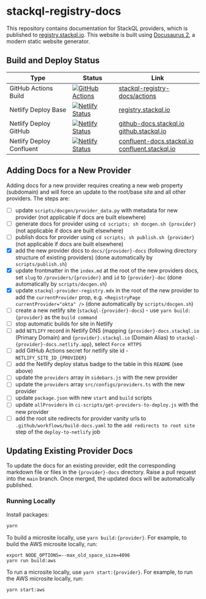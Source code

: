 # stackql-registry-docs

This repository contains documentation for StackQL providers, which is published to [registry.stackql.io](https://registry.stackql.io).  This website is built using [Docusaurus 2](https://docusaurus.io/), a modern static website generator.  

## Build and Deploy Status

| Type | Status | Link |
| --- | --- | -- |
| GitHub Actions Build | [![GitHub Actions](https://github.com/stackql/stackql-registry-docs/actions/workflows/build-docs.yaml/badge.svg?branch=main)](https://github.com/stackql/stackql-registry-docs/actions/workflows/build-docs.yaml) | [stackql-registry-docs/actions](https://github.com/stackql/stackql-registry-docs/actions) |
| Netlify Deploy Base | [![Netlify Status](https://api.netlify.com/api/v1/badges/75f838a9-79ea-41dc-96f9-a40dff50cfca/deploy-status)](https://app.netlify.com/sites/stackql-registry-docs/deploys) | [registry.stackql.io](https://registry.stackql.io) |
| Netlify Deploy GitHub | [![Netlify Status](https://api.netlify.com/api/v1/badges/625d7d38-37a9-4224-a9c8-6ee58141b109/deploy-status)](https://app.netlify.com/sites/stackql-github-docs/deploys) | [github-docs.stackql.io](https://github-docs.stackql.io)<br/>[github.stackql.io](https://github.stackql.io) |
| Netlify Deploy Confluent | [![Netlify Status](https://api.netlify.com/api/v1/badges/63149c2f-6c3d-43f1-be38-80c55c223ac0/deploy-status)](https://app.netlify.com/sites/stackql-confluent-docs/deploys) | [confluent-docs.stackql.io](https://confluent-docs.stackql.io)<br/>[confluent.stackql.io](https://confluent.stackql.io) |

## Adding Docs for a New Provider

Adding docs for a new provider requires creating a new web property (subdomain) and will force an update to the root/base site and all other providers.  The steps are:  

- [ ] update `scripts/docgen/provider_data.py` with metadata for new provider (not applicable if docs are built elsewhere)
- [ ] generate docs for provider using `cd scripts; sh docgen.sh {provider}` (not applicable if docs are built elsewhere)
- [ ] publish docs for provider using `cd scripts; sh publish.sh {provider}` (not applicable if docs are built elsewhere)
- [x] add the new provider docs to `docs/{provider}-docs` (following directory structure of existing providers) (done automatically by `scripts/publish.sh`)
- [x] update frontmatter in the `index.md` at the root of the new providers docs, set `slug` to `/providers/{provider}` and `id` to `{provider}-doc` (done automatically by `scripts/docgen.sh`)
- [x] update `stackql-provider-registry.mdx` in the root of the new provider to add the `currentProvider` prop, e.g. `<RegistryPage currentProvider="okta" />` (done automatically by `scripts/docgen.sh`)
- [ ] create a new netlify site (`stackql-{provider}-docs`) - use `yarn build:{provider}` as the `build command`
- [ ] stop automatic builds for site in Netlify
- [ ] add `NETLIFY` record in Netlify DNS (mapping `{provider}-docs.stackql.io` (Primary Domain) and `{provider}.stackql.io` (Domain Alias) to `stackql-{provider}-docs.netlify.app`), select `Force HTTPS`
- [ ] add GitHub Actions secret for netlify site id - `NETLIFY_SITE_ID_{PROVIDER}`
- [ ] add the Netlify deploy status badge to the table in this `README` (see above)
- [ ] update the `providers` array in `sidebars.js` with the new provider
- [ ] update the `providers` array `src/configs/providers.ts` with the new provider
- [ ] update `package.json` with new `start` and `build` scripts
- [ ] update `allProviders` in `ci-scripts/get-providers-to-deploy.js` with the new provider
- [ ] add the root site redirects for provider vanity urls to `.github/workflows/build-docs.yaml` to the `add redirects to root site` step of the `deploy-to-netlify` job

## Updating Existing Provider Docs

To update the docs for an existing provider, edit the corresponding markdown file or files in the `{provider}-docs` directory.  Raise a pull request into the `main` branch.  Once merged, the updated docs will be automatically published.  

### Running Locally

Install packages:  

```bash
yarn
```

To build a microsite locally, use `yarn build:{provider}`.  For example, to build the AWS microsite locally, run:

```
export NODE_OPTIONS=--max_old_space_size=4096
yarn run build:aws
```

To run a microsite locally, use `yarn start:{provider}`.  For example, to run the AWS microsite locally, run:  

```bash
yarn start:aws
```